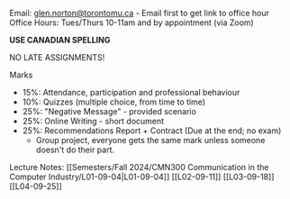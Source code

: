 
Email: glen.norton@torontomu.ca  - Email first to get link to office hour
Office Hours: Tues/Thurs 10-11am and by appointment (via Zoom)

**USE CANADIAN SPELLING**

NO LATE ASSIGNMENTS!

Marks
- 15%: Attendance, participation and professional behaviour
- 10%: Quizzes (multiple choice, from time to time)
- 25%: "Negative Message" - provided scenario
- 25%: Online Writing - short document
- 25%: Recommendations Report + Contract (Due at the end; no exam)
	- Group project, everyone gets the same mark unless someone doesn't do their part.

Lecture Notes:
[[Semesters/Fall 2024/CMN300 Communication in the Computer Industry/L01-09-04|L01-09-04]]
[[L02-09-11]]
[[L03-09-18]]
[[L04-09-25]]
